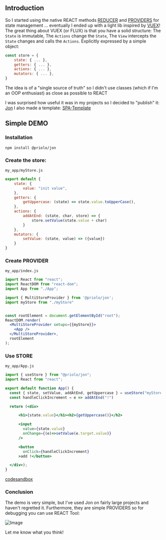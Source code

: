 ## Introduction
So I started using the native REACT methods [REDUCER](https://it.reactjs.org/docs/hooks-reference.html#usereducer) and [PROVIDERS](https://it.reactjs.org/docs/hooks-reference.html#usecontext) for state management
... eventually I ended up with a light lib inspired by [VUEX](https://vuex.vuejs.org/)!
The great thing about VUEX (or FLUX) is that you have a solid structure:
The `State` is immutable,
The `Actions` change the `State`,
The `View` intercepts the `State` changes and calls the `Actions`.
Explicitly expressed by a simple object:

```js
const store = {
    state: { ... },
    getters: { ... },
    actions: { ... },
    mutators: { ... },
}
```

The idea is of a "single source of truth" so I didn't use classes (which if I'm an OOP enthusiast)
as close as possible to REACT

I was surprised how useful it was in my projects so I decided to "publish" it:
[Jon](https://github.com/priolo/jon)
I also made a template:
[SPA-Template](https://github.com/priolo/jon-template)

## Simple DEMO

### Installation

`npm install @priolo/jon`

### Create the store:

`my_app/myStore.js`
```jsx
export default {
    state: {
        value: "init value",
    },
    getters: {
        getUppercase: (state) => state.value.toUpperCase(),
    },
    actions: {
        addAtEnd: (state, char, store) => {
            store.setValue(state.value + char)
        }
    },
    mutators: {
        setValue: (state, value) => ({value})
    }
}
```

### Create PROVIDER

`my_app/index.js`
```jsx
import React from "react";
import ReactDOM from "react-dom";
import App from "./App";

import { MultiStoreProvider } from '@priolo/jon';
import myStore from "./myStore"


const rootElement = document.getElementById("root");
ReactDOM.render(
  <MultiStoreProvider setups={{myStore}}>
    <App />
  </MultiStoreProvider>,
  rootElement
);
```

### Use STORE

`my_app/App.js`
```jsx
import { useStore } from "@priolo/jon";
import React from "react";

export default function App() {
  const { state, setValue, addAtEnd, getUppercase } = useStore("myStore")
  const handleClickIncrement = e => addAtEnd("!")

  return (<div>

      <h1>{state.value}</h1><h2>{getUppercase()}</h2>

      <input 
        value={state.value}
        onChange={(e)=>setValue(e.target.value)} 
      />

      <button 
        onClick={handleClickIncrement}
      >add !</button>

  </div>);
}
```
[codesandbox](https://codesandbox.io/s/exe-3-y2ygx)

### Conclusion
The demo is very simple, but I've used Jon on fairly large projects and haven't regretted it.
Furthermore, they are simple PROVIDERS so for debugging you can use REACT Tool:

![Image](https://dev-to-uploads.s3.amazonaws.com/uploads/articles/2nte0ink8h8lhltjjbyo.png)
 
Let me know what you think!